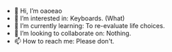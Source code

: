 - 👋 Hi, I’m oaoeao
- 👀 I’m interested in: Keyboards. (What)
- 🌱 I’m currently learning: To re-evaluate life choices.
- 💞️ I’m looking to collaborate on: Nothing.
- 📫 How to reach me: Please don't.

<!---
oaoeao/oaoeao is a ✨ special ✨ repository because its `README.md` (this file) appears on your GitHub profile.
You can click the Preview link to take a look at your changes.
--->
